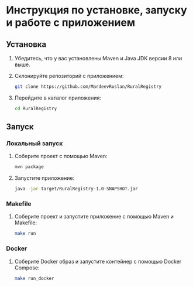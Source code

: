 # Инструкция по установке, запуску и работе с приложением

## Установка
1. Убедитесь, что у вас установлены Maven и Java JDK версии 8 или выше.
2. Склонируйте репозиторий с приложением:

    ```bash
    git clone https://github.com/MardeevRuslan/RuralRegistry
    ```

3. Перейдите в каталог приложения:

    ```bash
    cd RuralRegistry
    ```

## Запуск
### Локальный запуск
1. Соберите проект с помощью Maven:

    ```bash
    mvn package
    ```

2. Запустите приложение:

    ```bash
    java -jar target/RuralRegistry-1.0-SNAPSHOT.jar
    ```

### Makefile
1. Соберите проект и запустите приложение с помощью Maven и Makefile:

    ```bash
    make run
    ```

### Docker
1. Соберите Docker образ и запустите контейнер с помощью Docker Compose:

    ```bash
    make run_docker
    ```

